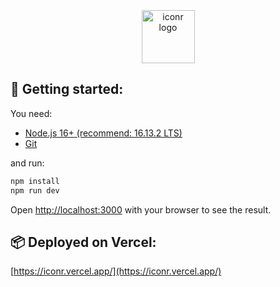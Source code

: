 <p align="center" style="margin-top:3px">
    <img src="https://github.com/pheralb/iconr/blob/main/public/images/logo.png?raw=true" width="85px" alt="iconr logo" />
</p>

## 🚀 Getting started:

You need:

- [Node.js 16+ (recommend: 16.13.2 LTS)](https://nodejs.org/en/)
- [Git](https://git-scm.com/book/en/v2/Getting-Started-Installing-Git)

and run:

```bash
npm install
npm run dev
```

Open [http://localhost:3000](http://localhost:3000) with your browser to see the result.

## 📦 Deployed on Vercel:

[https://iconr.vercel.app/](https://iconr.vercel.app/)
